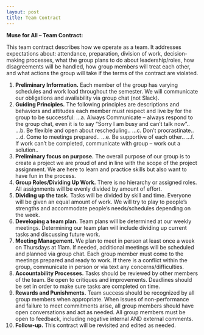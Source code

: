 ```yaml
---
layout: post
title: Team Contract
---
```


**Muse for All – Team Contract:** 

This team contract describes how we operate as a team. It addresses expectations about: attendance, preparation, division of work, decision-making processes, what the group plans to do about leadership/roles, how disagreements will be handled, how group members will treat each other, and what actions the group will take if the terms of the contract are violated. 

1.	**Preliminary Information.** Each member of the group has varying schedules and work load throughout the semester. We will communicate our obligations and availability via group chat (not Slack). 
2.	**Guiding Principles.** The following principles are descriptions and behaviors and attitudes each member must respect and live by for the group to be successful: 
...a.	Always Communicate – always respond to the group chat, even it is to say “Sorry I am busy and can’t talk now”..
...b.	Be flexible and open about rescheduling..
...c.	Don’t procrastinate..
...d.	Come to meetings prepared.. 
...e.	Be supportive of each other.. 
...f.	If work can’t be completed, communicate with group – work out a solution.. 
3.	**Preliminary focus on purpose.** The overall purpose of our group is to create a project we are proud of and in line with the scope of the project assignment. We are here to learn and practice skills but also want to have fun in the process. 
4.	**Group Roles/Dividing Up Work.** There is no hierarchy or assigned roles. All assignments will be evenly divided by amount of effort. 
5.	**Dividing up the task.** Tasks will be divided by skill and time. Everyone will be given an equal amount of work. We will try to play to people’s strengths and accommodate people’s needs/schedules depending on the week. 
6.	**Developing a team plan.** Team plans will be determined at our weekly meetings. Determining our team plan will include dividing up current tasks and discussing future work. 
7.	**Meeting Management.** We plan to meet in person at least once a week on Thursdays at 11am. If needed, additional meetings will be scheduled and planned via group chat. Each group member must come to the meetings prepared and ready to work. If there is a conflict within the group, communicate in person or via text any concerns/difficulties. 
8.	**Accountability Processes.** Tasks should be reviewed by other members of the team. Be open to critiques and improvements. Deadlines should be set in order to make sure tasks are completed on time. 
9.	**Rewards and Punishments.** Team success should be recognized by all group members when appropriate. When issues of non-performance and failure to meet commitments arise, all group members should have open conversations and act as needed. All group members must be open to feedback, including negative internal AND external comments. 
10.	**Follow-up.** This contract will be revisited and edited as needed. 

